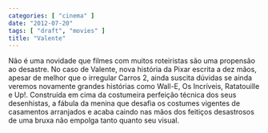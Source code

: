 ```yaml
---
categories: [ "cinema" ]
date: "2012-07-20"
tags: [ "draft", "movies" ]
title: "Valente"
---
```

Não é uma novidade que filmes com muitos roteiristas são uma propensão
ao desastre. No caso de Valente, nova história da Pixar escrita a
dez mãos, apesar de melhor que o irregular Carros 2, ainda suscita
dúvidas se ainda veremos novamente grandes histórias como Wall-E,
Os Incríveis, Ratatouille e Up!. Construída em cima da costumeira
perfeição técnica dos seus desenhistas, a fábula da menina que desafia
os costumes vigentes de casamentos arranjados e acaba caindo nas mãos dos
feitiços desastrosos de uma bruxa não empolga tanto quanto seu visual.
